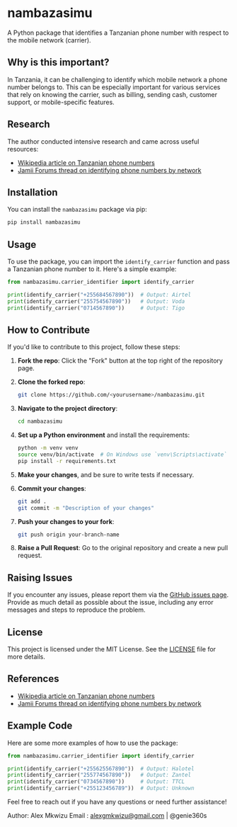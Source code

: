 # nambazasimu

A Python package that identifies a Tanzanian phone number with respect to the mobile network (carrier).

## Why is this important?

In Tanzania, it can be challenging to identify which mobile network a phone number belongs to. This can be especially important for various services that rely on knowing the carrier, such as billing, sending cash, customer support, or mobile-specific features.

## Research

The author conducted intensive research and came across useful resources:

- [Wikipedia article on Tanzanian phone numbers](https://sw.wikipedia.org/wiki/Namba_za_simu_Tanzania)
- [Jamii Forums thread on identifying phone numbers by network](https://www.jamiiforums.com/threads/jinsi-ya-kutambua-namba-ya-simu-ni-ya-mtandao-upi.1438096/)

## Installation

You can install the `nambazasimu` package via pip:

```bash
pip install nambazasimu
```

## Usage

To use the package, you can import the `identify_carrier` function and pass a Tanzanian phone number to it. Here's a simple example:

```python
from nambazasimu.carrier_identifier import identify_carrier

print(identify_carrier("+255684567890"))  # Output: Airtel
print(identify_carrier("255754567890"))   # Output: Voda
print(identify_carrier("0714567890"))     # Output: Tigo
```

## How to Contribute

If you'd like to contribute to this project, follow these steps:

1. **Fork the repo**: Click the "Fork" button at the top right of the repository page.
2. **Clone the forked repo**: 

    ```bash
    git clone https://github.com/<yourusername>/nambazasimu.git
    ```
3. **Navigate to the project directory**:

    ```bash
    cd nambazasimu
    ```
4. **Set up a Python environment** and install the requirements:

    ```bash
    python -m venv venv
    source venv/bin/activate  # On Windows use `venv\Scripts\activate`
    pip install -r requirements.txt
    ```
5. **Make your changes**, and be sure to write tests if necessary.
6. **Commit your changes**:

    ```bash
    git add .
    git commit -m "Description of your changes"
    ```
7. **Push your changes to your fork**:

    ```bash
    git push origin your-branch-name
    ```
8. **Raise a Pull Request**: Go to the original repository and create a new pull request.

## Raising Issues

If you encounter any issues, please report them via the [GitHub issues page](https://github.com/genie360s/nambazasimu/issues). Provide as much detail as possible about the issue, including any error messages and steps to reproduce the problem.

## License

This project is licensed under the MIT License. See the [LICENSE](LICENSE) file for more details.

## References

- [Wikipedia article on Tanzanian phone numbers](https://sw.wikipedia.org/wiki/Namba_za_simu_Tanzania)
- [Jamii Forums thread on identifying phone numbers by network](https://www.jamiiforums.com/threads/jinsi-ya-kutambua-namba-ya-simu-ni-ya-mtandao-upi.1438096/)




## Example Code

Here are some more examples of how to use the package:

```python
from nambazasimu.carrier_identifier import identify_carrier

print(identify_carrier("+255625567890"))  # Output: Halotel
print(identify_carrier("255774567890"))   # Output: Zantel
print(identify_carrier("0734567890"))     # Output: TTCL
print(identify_carrier("+255123456789"))  # Output: Unknown
```

Feel free to reach out if you have any questions or need further assistance!

Author: Alex Mkwizu
Email : alexgmkwizu@gmail.com | @genie360s